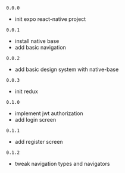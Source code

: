 `0.0.0`

- init expo react-native project

`0.0.1`

- install native base
- add basic navigation

`0.0.2`

- add basic design system with native-base

`0.0.3`

- init redux

`0.1.0`

- implement jwt authorization
- add login screen

`0.1.1`

- add register screen

`0.1.2`

- tweak navigation types and navigators
